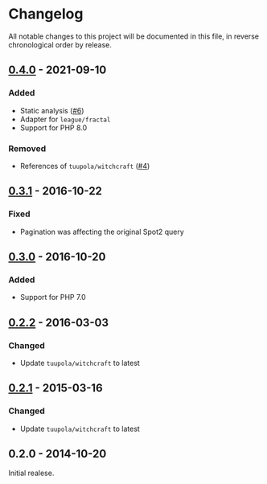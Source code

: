 # Changelog

All notable changes to this project will be documented in this file, in reverse chronological order by release.

## [0.4.0](https://github.com/tuupola/beeper/compare/0.3.1...0.4.0) - 2021-09-10
### Added
- Static analysis ([#6](https://github.com/tuupola/beeper/pull/6]))
- Adapter for `league/fractal`
- Support for PHP 8.0

### Removed
- References of `tuupola/witchcraft` ([#4](https://github.com/tuupola/beeper/pull/4]))

## [0.3.1](https://github.com/tuupola/beeper/compare/0.3.0...0.3.1) - 2016-10-22
### Fixed
- Pagination was affecting the original Spot2 query

## [0.3.0](https://github.com/tuupola/beeper/compare/0.2.2...0.3.0) - 2016-10-20
### Added
-  Support for PHP 7.0

## [0.2.2](https://github.com/tuupola/beeper/compare/0.2.1...0.2.2) - 2016-03-03
### Changed
- Update `tuupola/witchcraft` to latest

## [0.2.1](https://github.com/tuupola/beeper/compare/0.2.0...0.2.1) - 2015-03-16
### Changed
- Update `tuupola/witchcraft` to latest

## 0.2.0 - 2014-10-20

Initial realese.
